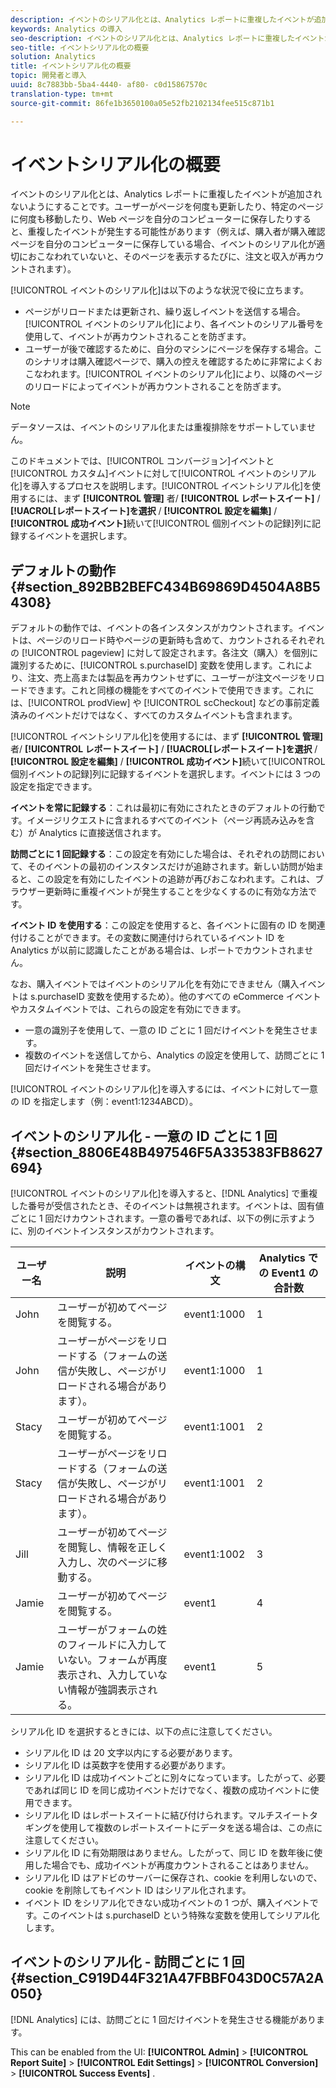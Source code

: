 ```yaml
---
description: イベントのシリアル化とは、Analytics レポートに重複したイベントが追加されないようにすることです。ユーザーがページを何度も更新したり、特定のページに何度も移動したり、Web ページを自分のコンピューターに保存したりすると、重複したイベントが発生する可能性があります（例えば、購入者が購入確認ページを自分のコンピューターに保存している場合、イベントのシリアル化が適切におこなわれていないと、そのページを表示するたびに、注文と収入が再カウントされます）。
keywords: Analytics の導入
seo-description: イベントのシリアル化とは、Analytics レポートに重複したイベントが追加されないようにすることです。ユーザーがページを何度も更新したり、特定のページに何度も移動したり、Web ページを自分のコンピューターに保存したりすると、重複したイベントが発生する可能性があります（例えば、購入者が購入確認ページを自分のコンピューターに保存している場合、イベントのシリアル化が適切におこなわれていないと、そのページを表示するたびに、注文と収入が再カウントされます）。
seo-title: イベントシリアル化の概要
solution: Analytics
title: イベントシリアル化の概要
topic: 開発者と導入
uuid: 8c7883bb-5ba4-4440- af80- c0d15867570c
translation-type: tm+mt
source-git-commit: 86fe1b3650100a05e52fb2102134fee515c871b1

---
```



# イベントシリアル化の概要

イベントのシリアル化とは、Analytics レポートに重複したイベントが追加されないようにすることです。ユーザーがページを何度も更新したり、特定のページに何度も移動したり、Web ページを自分のコンピューターに保存したりすると、重複したイベントが発生する可能性があります（例えば、購入者が購入確認ページを自分のコンピューターに保存している場合、イベントのシリアル化が適切におこなわれていないと、そのページを表示するたびに、注文と収入が再カウントされます）。

[!UICONTROL イベントのシリアル化]は以下のような状況で役に立ちます。

* ページがリロードまたは更新され、繰り返しイベントを送信する場合。[!UICONTROL イベントのシリアル化]により、各イベントのシリアル番号を使用して、イベントが再カウントされることを防ぎます。
* ユーザーが後で確認するために、自分のマシンにページを保存する場合。このシナリオは購入確認ページで、購入の控えを確認するために非常によくおこなわれます。[!UICONTROL イベントのシリアル化]により、以降のページのリロードによってイベントが再カウントされることを防ぎます。

>[!NOTE]
>
>データソースは、イベントのシリアル化または重複排除をサポートしていません。

このドキュメントでは、[!UICONTROL コンバージョン]イベントと[!UICONTROL カスタム]イベントに対して[!UICONTROL イベントのシリアル化]を導入するプロセスを説明します。[!UICONTROL イベントシリアル化]を使用するには、まず **[!UICONTROL 管理]** 者/ **[!UICONTROL レポートスイート]** / **[!UACROL[レポートスイート]を選択** / **[!UICONTROL 設定を編集]** / **[!UICONTROL 成功イベント]**&#x200B;続いて[!UICONTROL 個別イベントの記録]列に記録するイベントを選択します。

## デフォルトの動作 {#section_892BB2BEFC434B69869D4504A8B54308}

デフォルトの動作では、イベントの各インスタンスがカウントされます。イベントは、ページのリロード時やページの更新時も含めて、カウントされるそれぞれの [!UICONTROL pageview] に対して設定されます。各注文（購入）を個別に識別するために、[!UICONTROL s.purchaseID] 変数を使用します。これにより、注文、売上高または製品を再カウントせずに、ユーザーが注文ページをリロードできます。これと同様の機能をすべてのイベントで使用できます。これには、[!UICONTROL prodView] や [!UICONTROL scCheckout] などの事前定義済みのイベントだけではなく、すべてのカスタムイベントも含まれます。

<!-- 

event_serialization_impl.xml

 -->

[!UICONTROL イベントシリアル化]を使用するには、まず **[!UICONTROL 管理]** 者/ **[!UICONTROL レポートスイート]** / **[!UACROL[レポートスイート]を選択** / **[!UICONTROL 設定を編集]** / **[!UICONTROL 成功イベント]**&#x200B;続いて[!UICONTROL 個別イベントの記録]列に記録するイベントを選択します。イベントには 3 つの設定を指定できます。

**イベントを常に記録する**：これは最初に有効にされたときのデフォルトの行動です。イメージリクエストに含まれるすべてのイベント（ページ再読み込みを含む）が Analytics に直接送信されます。

**訪問ごとに 1 回記録する**：この設定を有効にした場合は、それぞれの訪問において、そのイベントの最初のインスタンスだけが追跡されます。新しい訪問が始まると、この設定を有効にしたイベントの追跡が再びおこなわれます。これは、ブラウザー更新時に重複イベントが発生することを少なくするのに有効な方法です。

**イベント ID を使用する**：この設定を使用すると、各イベントに固有の ID を関連付けることができます。その変数に関連付けられているイベント ID を Analytics が以前に認識したことがある場合は、レポートでカウントされません。

なお、購入イベントではイベントのシリアル化を有効にできません（購入イベントは s.purchaseID 変数を使用するため）。他のすべての eCommerce イベントやカスタムイベントでは、これらの設定を有効にできます。

* 一意の識別子を使用して、一意の ID ごとに 1 回だけイベントを発生させます。
* 複数のイベントを送信してから、Analytics の設定を使用して、訪問ごとに 1 回だけイベントを発生させます。

[!UICONTROL イベントのシリアル化]を導入するには、イベントに対して一意の ID を指定します（例：event1:1234ABCD）。

## イベントのシリアル化 - 一意の ID ごとに 1 回 {#section_8806E48B497546F5A335383FB8627694}

[!UICONTROL イベントのシリアル化]を導入すると、[!DNL Analytics] で重複した番号が受信されたとき、そのイベントは無視されます。イベントは、固有値ごとに 1 回だけカウントされます。一意の番号であれば、以下の例に示すように、別のイベントインスタンスがカウントされます。

| ユーザー名 | 説明 | イベントの構文 | Analytics での Event1 の合計数 |
|---|---|---|---|
| John | ユーザーが初めてページを閲覧する。 | event1:1000 | 1 |
| John | ユーザーがページをリロードする（フォームの送信が失敗し、ページがリロードされる場合があります）。 | event1:1000 | 1 |
| Stacy | ユーザーが初めてページを閲覧する。 | event1:1001 | 2 |
| Stacy | ユーザーがページをリロードする（フォームの送信が失敗し、ページがリロードされる場合があります）。 | event1:1001 | 2 |
| Jill | ユーザーが初めてページを閲覧し、情報を正しく入力し、次のページに移動する。 | event1:1002 | 3 |
| Jamie | ユーザーが初めてページを閲覧する。 | event1 | 4 |
| Jamie | ユーザーがフォームの姓のフィールドに入力していない。フォームが再度表示され、入力していない情報が強調表示される。 | event1 | 5 |

シリアル化 ID を選択するときには、以下の点に注意してください。

* シリアル化 ID は 20 文字以内にする必要があります。
* シリアル化 ID は英数字を使用する必要があります。
* シリアル化 ID は成功イベントごとに別々になっています。したがって、必要であれば同じ ID を同じ成功イベントだけでなく、複数の成功イベントに使用できます。
* シリアル化 ID はレポートスイートに結び付けられます。マルチスイートタギングを使用して複数のレポートスイートにデータを送る場合は、この点に注意してください。
* シリアル化 ID に有効期限はありません。したがって、同じ ID を数年後に使用した場合でも、成功イベントが再度カウントされることはありません。
* シリアル化 ID はアドビのサーバーに保存され、cookie を利用しないので、cookie を削除してもイベント ID はシリアル化されます。
* イベント ID をシリアル化できない成功イベントの 1 つが、購入イベントです。このイベントは s.purchaseID という特殊な変数を使用してシリアル化します。

## イベントのシリアル化 - 訪問ごとに 1 回 {#section_C919D44F321A47FBBF043D0C57A2A050}

[!DNL Analytics] には、訪問ごとに 1 回だけイベントを発生させる機能があります。

This can be enabled from the UI:  **[!UICONTROL Admin]** &gt; **[!UICONTROL Report Suite]** &gt; **[!UICONTROL Edit Settings]** &gt; **[!UICONTROL Conversion]** &gt; **[!UICONTROL Success Events]** .
